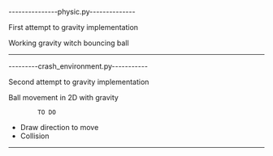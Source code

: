 

---------------physic.py--------------

First attempt to gravity implementation 

Working gravity witch bouncing ball 


----------------------------------------

---------crash_environment.py-----------

Second attempt to gravity implementation

Ball movement in 2D with gravity 


			TO DO

- Draw direction to move
- Collision
----------------------------------------
